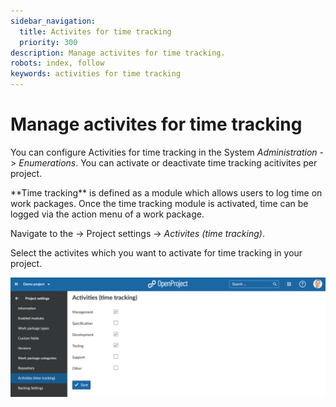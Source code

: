 ```yaml
---
sidebar_navigation:
  title: Activites for time tracking
  priority: 300
description: Manage activites for time tracking.
robots: index, follow
keywords: activities for time tracking
---
```

# Manage activites for time tracking

You can configure Activities for time tracking in the System *Administration* -> *Enumerations*. You can activate or deactivate time tracking acitivites per project.

<div class="glossary">**Time tracking** is defined as a module which allows users to log time on work packages. Once the time tracking module is activated, time can be logged via the action menu of a work package.</div>

Navigate to the -> Project settings -> *Activites (time tracking)*.

Select the activites which you want to activate for time tracking in your project.

![activites for time tracking](image-20200127151125469.png)

